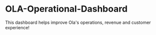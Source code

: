 # OLA-Operational-Dashboard
This dashboard helps improve Ola's operations, revenue  and customer experience!
